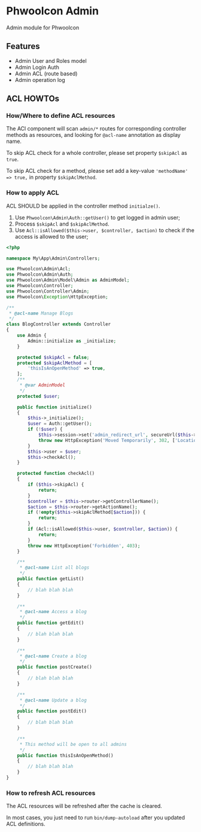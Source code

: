 # Phwoolcon Admin
Admin module for Phwoolcon

## Features

* Admin User and Roles model
* Admin Login Auth
* Admin ACL (route based)
* Admin operation log

## ACL HOWTOs
### How/Where to define ACL resources
The ACl component will scan `admin/*` routes for corresponding controller methods as resources, and looking for `@acl-name` annotation as display name.

To skip ACL check for a whole controller, please set property `$skipAcl` as `true`.

To skip ACL check for a method, please set add a key-value `'methodName' => true,` in property `$skipAclMethod`.

### How to apply ACL
ACL SHOULD be applied in the controller method `initialze()`.

1. Use `Phwoolcon\Admin\Auth::getUser()` to get logged in admin user;
1. Process `$skipAcl` and `$skipAclMethod`.
1. Use `Acl::isAllowed($this->user, $controller, $action)` to check if the access is allowed to the user;

```php
<?php

namespace My\App\Admin\Controllers;

use Phwoolcon\Admin\Acl;
use Phwoolcon\Admin\Auth;
use Phwoolcon\Admin\Model\Admin as AdminModel;
use Phwoolcon\Controller;
use Phwoolcon\Controller\Admin;
use Phwoolcon\Exception\HttpException;

/**
 * @acl-name Manage Blogs
 */
class BlogController extends Controller
{
    use Admin {
        Admin::initialize as _initialize;
    }

    protected $skipAcl = false;
    protected $skipAclMethod = [
        'thisIsAnOpenMethod' => true,
    ];
    /**
     * @var AdminModel
     */
    protected $user;

    public function initialize()
    {
        $this->_initialize();
        $user = Auth::getUser();
        if (!$user) {
            $this->session->set('admin_redirect_url', secureUrl($this->request->getURI()));
            throw new HttpException('Moved Temporarily', 302, ['Location' => secureUrl('/admin/auth')]);
        }
        $this->user = $user;
        $this->checkAcl();
    }

    protected function checkAcl()
    {
        if ($this->skipAcl) {
            return;
        }
        $controller = $this->router->getControllerName();
        $action = $this->router->getActionName();
        if (!empty($this->skipAclMethod[$action])) {
            return;
        }
        if (Acl::isAllowed($this->user, $controller, $action)) {
            return;
        }
        throw new HttpException('Forbidden', 403);
    }

    /**
     * @acl-name List all blogs
     */
    public function getList()
    {
        // blah blah blah
    }

    /**
     * @acl-name Access a blog
     */
    public function getEdit()
    {
        // blah blah blah
    }

    /**
     * @acl-name Create a blog
     */
    public function postCreate()
    {
        // blah blah blah
    }

    /**
     * @acl-name Update a blog
     */
    public function postEdit()
    {
        // blah blah blah
    }

    /**
     * This method will be open to all admins
     */
    public function thisIsAnOpenMethod()
    {
        // blah blah blah
    }
}
```

### How to refresh ACL resources
The ACL resources will be refreshed after the cache is cleared.

In most cases, you just need to run `bin/dump-autoload` after you updated ACL definitions.

